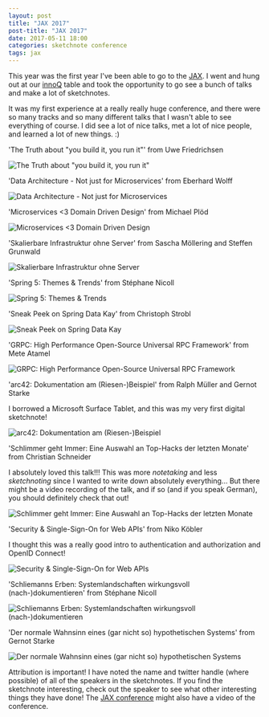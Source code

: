 ```yaml
---
layout: post
title: "JAX 2017"
post-title: "JAX 2017"
date: 2017-05-11 18:00
categories: sketchnote conference
tags: jax
---
```


This year was the first year I've been able to go to the [JAX](https://jax.de/). I went and hung out at our [innoQ](https://innoq.com) table and took the opportunity to go see a bunch of talks and make a lot of sketchnotes.

It was my first experience at a really really huge conference, and there were so many tracks and so many different talks that I wasn't able to see everything of course. I did see a lot of nice talks, met a lot of nice people, and learned a lot of new things. :)

'The Truth about "you build it, you run it"' from Uwe Friedrichsen

![The Truth about "you build it, you run it"](/img/2017-05-09-jax/1.jpg "The Truth about you build it, 'you run it'")

'Data Architecture - Not just for Microservices' from Eberhard Wolff

![Data Architecture - Not just for Microservices](/img/2017-05-09-jax/2.jpg "Data Architecture - Not just for Microservices")

'Microservices <3 Domain Driven Design' from Michael Plöd

![Microservices <3 Domain Driven Design](/img/2017-05-09-jax/3.jpg "Microservices <3 Domain Driven Design")

'Skalierbare Infrastruktur ohne Server' from Sascha Möllering and Steffen Grunwald

![Skalierbare Infrastruktur ohne Server](/img/2017-05-09-jax/4.jpg "Skalierbare Infrastruktur ohne Server")

'Spring 5: Themes & Trends' from Stéphane Nicoll

![Spring 5: Themes & Trends](/img/2017-05-09-jax/5.jpg "Spring 5: Themes & Trends")

'Sneak Peek on Spring Data Kay' from Christoph Strobl

![Sneak Peek on Spring Data Kay](/img/2017-05-09-jax/6.jpg "Sneak Peek on Spring Data Kay")

'GRPC: High Performance Open-Source Universal RPC Framework' from Mete Atamel

![GRPC: High Performance Open-Source Universal RPC Framework](/img/2017-05-09-jax/7.jpg "GRPC: High Performance Open-Source Universal RPC Framework")

'arc42: Dokumentation am (Riesen-)Beispiel' from Ralph Müller and Gernot Starke

I borrowed a Microsoft Surface Tablet, and this was my very first digital sketchnote!

![arc42: Dokumentation am (Riesen-)Beispiel](/img/2017-05-09-jax/8.jpg "arc42: Dokumentation am Riesen-Beispiel")

'Schlimmer geht Immer: Eine Auswahl an Top-Hacks der letzten Monate' from Christian Schneider

I absolutely loved this talk!!! This was more _notetaking_ and less _sketchnoting_ since I wanted to write down absolutely everything... But there might be a video recording of the talk, and if so (and if you speak German), you should definitely check that out!

![Schlimmer geht Immer: Eine Auswahl an Top-Hacks der letzten Monate](/img/2017-05-09-jax/9.jpg "Schlimmer geht Immer: Eine Auswahl an Top-Hacks der letzten Monate")

'Security & Single-Sign-On for Web APIs' from Niko Köbler

I thought this was a really good intro to authentication and authorization and OpenID Connect!

![Security & Single-Sign-On for Web APIs](/img/2017-05-09-jax/10.jpg "Security & Single-Sign-On for Web APIs")

'Schliemanns Erben: Systemlandschaften wirkungsvoll (nach-)dokumentieren' from Stéphane Nicoll

![Schliemanns Erben: Systemlandschaften wirkungsvoll (nach-)dokumentieren](/img/2017-05-09-jax/11.jpg "Schliemanns Erben: Systemlandschaften wirkungsvoll nachdokumentieren")

'Der normale Wahnsinn eines (gar nicht so) hypothetischen Systems' from Gernot Starke

![Der normale Wahnsinn eines (gar nicht so) hypothetischen Systems](/img/2017-05-09-jax/12.jpg "Der normale Wahnsinn eines gar nicht so hypothetischen Systems")

Attribution is important! I have noted the name and twitter handle (where possible) of all of the speakers in the sketchnotes. If you find the sketchnote interesting, check out the speaker to see what other interesting things they have done! The [JAX conference](https://jax.de/) might also have a video of the conference.
